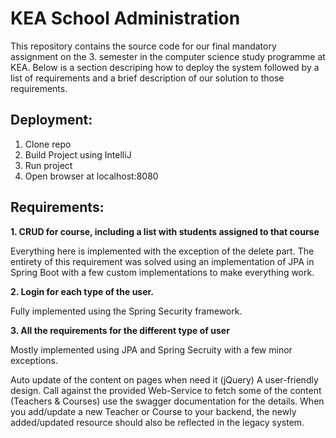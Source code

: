 # KEA School Administration

This repository contains the source code for our final mandatory assignment on the 3. semester in the computer science study programme at KEA. Below is a section descriping how to deploy the system followed by a list of requirements and a brief description of our solution to those requirements.

## Deployment:
1. Clone repo
2. Build Project using IntelliJ
3. Run project
4. Open browser at localhost:8080

## Requirements:
**1. CRUD for course, including a list with students assigned to that course** 

Everything here is implemented with the exception of the delete part. The entirety of this requirement was solved using an implementation of JPA in Spring Boot with a few custom implementations to make everything work.

**2. Login for each type of the user.**

Fully implemented using the Spring Security framework.

**3. All the requirements for the different type of user**

Mostly implemented using JPA and Spring Secruity with a few minor exceptions. 

Auto update of the content on pages when need it (jQuery)
A user-friendly design.
Call against the provided Web-Service to fetch some of the content (Teachers & Courses) use the swagger documentation for the details. 
When you add/update a new Teacher or Course to your backend, the newly added/updated resource should also be reflected in the legacy system.

